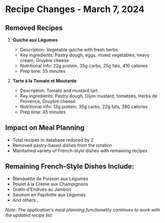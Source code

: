 # Recipe Changes - March 7, 2024

## Removed Recipes

1. **Quiche aux Légumes**
   - Description: Vegetable quiche with fresh herbs
   - Key ingredients: Pastry dough, eggs, mixed vegetables, heavy cream, Gruyère cheese
   - Nutritional info: 22g protein, 35g carbs, 25g fats, 410 calories
   - Prep time: 55 minutes

2. **Tarte à la Tomate et Moutarde**
   - Description: Tomato and mustard tart
   - Key ingredients: Pastry dough, Dijon mustard, tomatoes, Herbs de Provence, Gruyère cheese
   - Nutritional info: 12g protein, 35g carbs, 22g fats, 380 calories
   - Prep time: 45 minutes

## Impact on Meal Planning
- Total recipes in database reduced by 2
- Removed pastry-based dishes from the rotation
- Maintained variety of French-style dishes with remaining recipes

## Remaining French-Style Dishes Include:
- Blanquette de Poisson aux Légumes
- Poulet à la Crème aux Champignons
- Gratin d'Endives au Jambon
- Saumon en Papillotte aux Légumes
- And others...

*Note: The application's meal planning functionality continues to work with the updated recipe list.* 